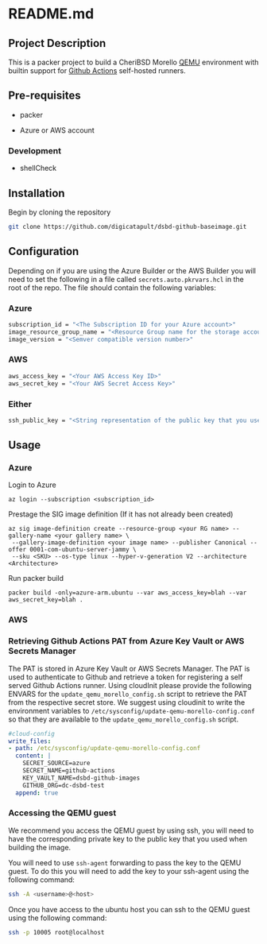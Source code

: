 # README.md

## Project Description
This is a packer project to build a CheriBSD Morello [QEMU](https://github.com/CTSRD-CHERI/qemu) environment with builtin support for [Github Actions](https://github.com/actions/runner) self-hosted runners.

## Pre-requisites

* packer

* Azure or AWS account

### Development

* shellCheck

## Installation

Begin by cloning the repository

```sh
git clone https://github.com/digicatapult/dsbd-github-baseimage.git
```

## Configuration
Depending on if you are using the Azure Builder or the AWS Builder you will need to set the following in a file called `secrets.auto.pkrvars.hcl` in the root of the repo.  The file should contain the following variables:

### Azure

```sh
subscription_id = "<The Subscription ID for your Azure account>"
image_resource_group_name = "<Resource Group name for the storage account"
image_version = "<Semver compatible version number>"
```

### AWS

```sh
aws_access_key = "<Your AWS Access Key ID>"
aws_secret_key = "<Your AWS Secret Access Key>"
```

### Either
```sh
ssh_public_key = "<String representation of the public key that you use to access the CheriBSD QEMU guest>"
```

## Usage

### Azure

Login to Azure
```
az login --subscription <subscription_id>
```

Prestage the SIG image definition (If it has not already been created)

```
az sig image-definition create --resource-group <your RG name> --gallery-name <your gallery name> \
 --gallery-image-definition <your image name> --publisher Canonical --offer 0001-com-ubuntu-server-jammy \
 --sku <SKU> --os-type linux --hyper-v-generation V2 --architecture <Architecture>
```

Run packer build
```
packer build -only=azure-arm.ubuntu --var aws_access_key=blah --var aws_secret_key=blah .
```
### AWS



### Retrieving Github Actions PAT from Azure Key Vault or AWS Secrets Manager

The PAT is stored in Azure Key Vault or AWS Secrets Manager.  The PAT is used to authenticate to Github and retrieve a token for registering a self served Github Actions runner.  Using cloudInit please provide the following ENVARS for the `update_qemu_morello_config.sh` script to retrieve the PAT from the respective secret store.  We suggest using cloudinit to write the environment variables to `/etc/sysconfig/update-qemu-morello-config.conf` so that they are available to the `update_qemu_morello_config.sh` script.

```yaml
#cloud-config
write_files:
- path: /etc/sysconfig/update-qemu-morello-config.conf
  content: |
    SECRET_SOURCE=azure
    SECRET_NAME=github-actions
    KEY_VAULT_NAME=dsbd-github-images
    GITHUB_ORG=dc-dsbd-test
  append: true
```

### Accessing the QEMU guest

We recommend you access the QEMU guest by using ssh, you will need to have the corresponding private key to the public key that you used when building the image.

You will need to use `ssh-agent` forwarding to pass the key to the QEMU guest.  To do this you will need to add the key to your ssh-agent using the following command:

```sh
ssh -A <username>@<host>
```

 Once you have access to the ubuntu host you can ssh to the QEMU guest using the following command:

```sh
ssh -p 10005 root@localhost
```
